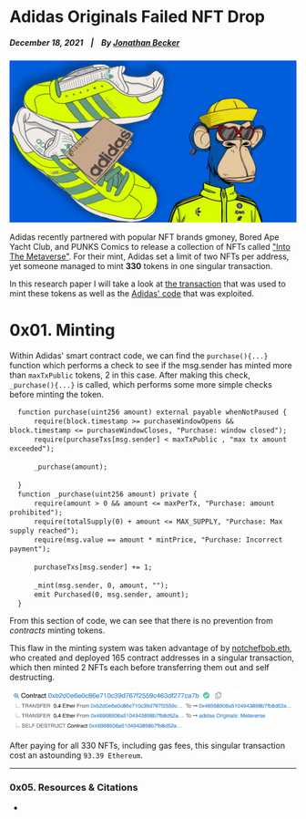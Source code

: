 # Adidas Originals Failed NFT Drop

  ##### December 18, 2021&nbsp;&nbsp;&nbsp;&nbsp;|&nbsp;&nbsp;&nbsp;&nbsp;By [Jonathan Becker](https://jbecker.dev)
  
  ![BAYC x Adidas](https://raw.githubusercontent.com/Jon-Becker/research/main/papers/adidas-originals/preview.png?fw)

  Adidas recently partnered with popular NFT brands gmoney, Bored Ape Yacht Club, and PUNKS Comics to release a collection of NFTs called ["Into The Metaverse"](https://etherscan.io/token/0x28472a58a490c5e09a238847f66a68a47cc76f0f#tokenInfo). For their mint, Adidas set a limit of two NFTs per address, yet someone managed to mint **330** tokens in one singular transaction.

  In this research paper I will take a look at [the transaction](https://etherscan.io/tx/0x6a3d8584a6272a1d73ff297592b401fe10d3a90fd385efff55f68f32f29ecf61) that was used to mint these tokens as well as the [Adidas' code](https://etherscan.io/address/0x28472a58a490c5e09a238847f66a68a47cc76f0f#code) that was exploited.

# 0x01. Minting
  
  Within Adidas' smart contract code, we can find the ``purchase(){...}`` function which performs a check to see if the msg.sender has minted more than ``maxTxPublic`` tokens, 2 in this case. After making this check, ``_purchase(){...}`` is called, which performs some more simple checks before minting the token.

  ```
    function purchase(uint256 amount) external payable whenNotPaused {
        require(block.timestamp >= purchaseWindowOpens && block.timestamp <= purchaseWindowCloses, "Purchase: window closed");
        require(purchaseTxs[msg.sender] < maxTxPublic , "max tx amount exceeded");

        _purchase(amount);

    }
    function _purchase(uint256 amount) private {
        require(amount > 0 && amount <= maxPerTx, "Purchase: amount prohibited");
        require(totalSupply(0) + amount <= MAX_SUPPLY, "Purchase: Max supply reached");
        require(msg.value == amount * mintPrice, "Purchase: Incorrect payment");

        purchaseTxs[msg.sender] += 1;

        _mint(msg.sender, 0, amount, "");
        emit Purchased(0, msg.sender, amount);
    }
  ```

  From this section of code, we can see that there is no prevention from *contracts* minting tokens.

  This flaw in the minting system was taken advantage of by [notchefbob.eth](https://etherscan.io/address/0x82416784046af6e6cfc7fda2b362dc6223dd7b48), who created and deployed 165 contract addresses in a singular transaction, which then minted 2 NFTs each before transferring them out and self destructing.

  ![Transaction Stack Trace](https://raw.githubusercontent.com/Jon-Becker/research/main/papers/adidas-originals/1.png)

  After paying for all 330 NFTs, including gas fees, this singular transaction cost an astounding ``93.39 Ethereum``.

----

### 0x05. Resources & Citations

  - 